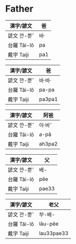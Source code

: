 # Father

漢字/諺文 | 爸
--- | ---
諺文 깐-뿐ˆ | 바·
台羅 Tâi-lô | pa
戴字 Taiji | pa1


漢字/諺文 | 爸
--- | ---
諺文 깐-뿐ˆ | 바·바·
台羅 Tâi-lô | pa-pa
戴字 Taiji | pa3pa1


漢字/諺文 | 阿爸
--- | ---
諺文 깐-뿐ˆ | 아·바ˆ
台羅 Tâi-lô | a-pâ
戴字 Taiji | ah3pa2


漢字/諺文 | 父
--- | ---
諺文 깐-뿐ˆ | 베-
台羅 Tâi-lô | pēe
戴字 Taiji | pae33


漢字/諺文 | 老父
--- | ---
諺文 깐-뿐ˆ | ᄅᅷ-베-
台羅 Tâi-lô | lāu-pēe
戴字 Taiji | lau33pae33



